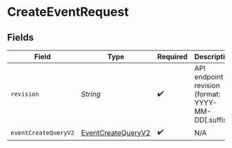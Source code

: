 # CreateEventRequest


## Fields

| Field                                                               | Type                                                                | Required                                                            | Description                                                         |
| ------------------------------------------------------------------- | ------------------------------------------------------------------- | ------------------------------------------------------------------- | ------------------------------------------------------------------- |
| `revision`                                                          | *String*                                                            | :heavy_check_mark:                                                  | API endpoint revision (format: YYYY-MM-DD[.suffix])                 |
| `eventCreateQueryV2`                                                | [EventCreateQueryV2](../../models/components/EventCreateQueryV2.md) | :heavy_check_mark:                                                  | N/A                                                                 |